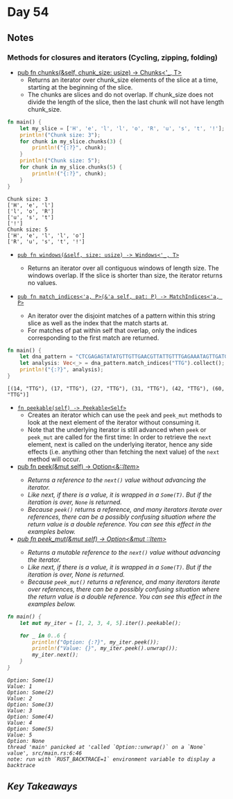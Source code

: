 # Day 54

## Notes

### Methods for closures and iterators (Cycling, zipping, folding)

- [pub fn chunks(&self, chunk_size: usize) -> Chunks<'_, T>](https://doc.rust-lang.org/std/primitive.slice.html#method.chunks)
  - Returns an iterator over chunk_size elements of the slice at a time, starting at the beginning of the slice.
  - The chunks are slices and do not overlap. If chunk_size does not divide the length of the slice, then the last chunk will not have length chunk_size.

```rust
fn main() {
    let my_slice = ['H', 'e', 'l', 'l', 'o', 'R', 'u', 's', 't', '!'];
    println!("Chunk size: 3");
    for chunk in my_slice.chunks(3) {
        println!("{:?}", chunk);
    }
    println!("Chunk size: 5");
    for chunk in my_slice.chunks(5) {
        println!("{:?}", chunk);
    }
}
```

```shell
Chunk size: 3
['H', 'e', 'l']
['l', 'o', 'R']
['u', 's', 't']
['!']
Chunk size: 5
['H', 'e', 'l', 'l', 'o']
['R', 'u', 's', 't', '!']
```

- [`pub fn windows(&self, size: usize) -> Windows<'_, T>`](https://doc.rust-lang.org/std/primitive.slice.html#method.windows)
  - Returns an iterator over all contiguous windows of length size. The windows overlap. If the slice is shorter than size, the iterator returns no values.

- [`pub fn match_indices<'a, P>(&'a self, pat: P) -> MatchIndices<'a, P>`](https://doc.rust-lang.org/std/string/struct.String.html#method.match_indices)
  - An iterator over the disjoint matches of a pattern within this string slice as well as the index that the match starts at.
  - For matches of pat within self that overlap, only the indices corresponding to the first match are returned.

```rust
fn main() {
    let dna_pattern = "CTCGAGAGTATATGTTGTTGAACGTTATTGTTTGAGAAATAGTTGATGCATCAGAATGGTTTGCATTTAT";
    let analysis: Vec<_> = dna_pattern.match_indices("TTG").collect();
    println!("{:?}", analysis);
}
```

```shell
[(14, "TTG"), (17, "TTG"), (27, "TTG"), (31, "TTG"), (42, "TTG"), (60, "TTG")]
```

- [`fn peekable(self) -> Peekable<Self>`](https://doc.rust-lang.org/std/iter/trait.Iterator.html#method.peekable)
  - Creates an iterator which can use the `peek` and `peek_mut` methods to look at the next element of the iterator without consuming it.
  - Note that the underlying iterator is still advanced when `peek` or `peek_mut` are called for the first time: In order to retrieve the `next` element, next is called on the underlying iterator, hence any side effects (i.e. anything other than fetching the next value) of the `next` method will occur.
- [pub fn peek(&mut self) -> Option<&<I as Iterator>::Item>](https://doc.rust-lang.org/std/iter/struct.Peekable.html#method.peek)
  - Returns a reference to the `next()` value without advancing the iterator.
  - Like next, if there is a value, it is wrapped in a `Some(T)`. But if the iteration is over, `None` is returned.
  - Because `peek()` returns a reference, and many iterators iterate over references, there can be a possibly confusing situation where the return value is a double reference. You can see this effect in the examples below.
- [pub fn peek_mut(&mut self) -> Option<&mut <I as Iterator>::Item>](https://doc.rust-lang.org/std/iter/struct.Peekable.html#method.peek_mut)
  - Returns a mutable reference to the `next()` value without advancing the iterator.
  - Like next, if there is a value, it is wrapped in a `Some(T)`. But if the iteration is over, None is returned.
  - Because `peek_mut()` returns a reference, and many iterators iterate over references, there can be a possibly confusing situation where the return value is a double reference. You can see this effect in the examples below.

```rust
fn main() {
    let mut my_iter = [1, 2, 3, 4, 5].iter().peekable();

    for _ in 0..6 {
        println!("Option: {:?}", my_iter.peek());
        println!("Value: {}", my_iter.peek().unwrap());
        my_iter.next();
    }
}
```

```shell
Option: Some(1)
Value: 1
Option: Some(2)
Value: 2
Option: Some(3)
Value: 3
Option: Some(4)
Value: 4
Option: Some(5)
Value: 5
Option: None
thread 'main' panicked at 'called `Option::unwrap()` on a `None` value', src/main.rs:6:46
note: run with `RUST_BACKTRACE=1` environment variable to display a backtrace
```

## Key Takeaways
